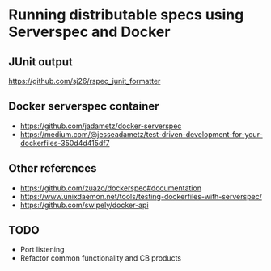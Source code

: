 # Running distributable specs using Serverspec and Docker


## JUnit output

https://github.com/sj26/rspec_junit_formatter

## Docker serverspec container

* https://github.com/jadametz/docker-serverspec
* https://medium.com/@jesseadametz/test-driven-development-for-your-dockerfiles-350d4d415df7


## Other references
* https://github.com/zuazo/dockerspec#documentation
* https://www.unixdaemon.net/tools/testing-dockerfiles-with-serverspec/
* https://github.com/swipely/docker-api

## TODO
* Port listening
* Refactor common functionality and CB products